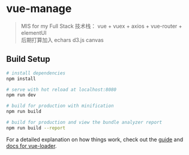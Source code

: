 # vue-manage

> MIS for my Full Stack
> 技术栈： vue + vuex + axios + vue-router + elementUI     
> 后期打算加入 echars d3.js canvas  
## Build Setup

``` bash
# install dependencies
npm install

# serve with hot reload at localhost:8080
npm run dev

# build for production with minification
npm run build

# build for production and view the bundle analyzer report
npm run build --report
```

For a detailed explanation on how things work, check out the [guide](http://vuejs-templates.github.io/webpack/) and [docs for vue-loader](http://vuejs.github.io/vue-loader).
